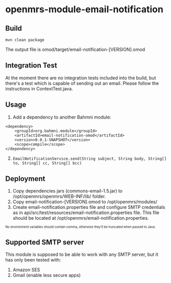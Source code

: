 # openmrs-module-email-notification

## Build

```mvn clean package```

The output file is omod/target/email-notification-[VERSION].omod

## Integration Test

At the moment there are no integration tests included into the build, 
but there's a test which is capable of sending out an email. 
Please follow the instructions in ContextTest.java.

## Usage

1. Add a dependency to another Bahmni module:
```
<dependency>
    <groupId>org.bahmni.module</groupId>
    <artifactId>email-notification-omod</artifactId>
    <version>0.0.1-SNAPSHOT</version>
    <scope>compile</scope>
</dependency>
```

2. ```EmailNotificationService.send(String subject, String body, String[] to, String[] cc, String[] bcc)```

## Deployment

1. Copy dependencies jars (commons-email-1.5.jar) to /opt/openmrs/openmrs/WEB-INF/lib/ folder.
2. Copy email-notification-[VERSION].omod to /opt/openmrs/modules/
3. Create email-notification.properties file and 
    configure SMTP credentials as in api/src/test/resources/email-notification.properties file.
    This file should be located at /opt/openmrs/email-notification.properties.

<sub><sup>No environment variables should contain comma, otherwise they'll be truncated when passed to Java.</sup></sub>

## Supported SMTP server

This module is supposed to be able to work with any SMTP server, but it has only been tested with:
1. Amazon SES
2. Gmail (enable less secure apps)